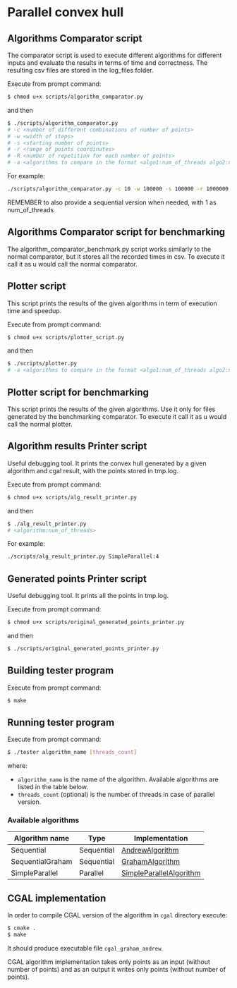 # Parallel convex hull

## Algorithms Comparator script

The comparator script is used to execute different algorithms for different inputs and evaluate the results in terms of time and correctness.
The resulting csv files are stored in the log_files folder.

Execute from prompt command:
```sh
$ chmod u+x scripts/algorithm_comparator.py
```
and then 
```sh
$ ./scripts/algorithm_comparator.py
# -c <number of different combinations of number of points> 
# -w <width of steps>
# -s <starting number of points>
# -r <range of points coordinates>
# -R <number of repetition for each number of points>
# -a <algorithms to compare in the format <algo1:num_of_threads algo2:num_of_threads algo3:num_of_threads ...>>
```
For example:
```sh
./scripts/algorithm_comparator.py -c 10 -w 100000 -s 100000 -r 1000000 -R 2 -a SimpleParallel:4 SimpleParallel:8 Sequential:1 ...
```
REMEMBER to also provide a sequential version when needed, with 1 as num_of_threads

## Algorithms Comparator script for benchmarking

The algorithm_comparator_benchmark.py script works similarly to the normal comparator, but it stores all the recorded times in csv. To execute it call it as u would call the normal comparator.

## Plotter script

This script prints the results of the given algorithms in term of execution time and speedup.

Execute from prompt command:
```sh
$ chmod u+x scripts/plotter_script.py
```
and then 

```sh
$ ./scripts/plotter.py
# -a <algorithms to compare in the format <algo1:num_of_threads algo2:num_of_threads algo3:num_of_threads ...>>
```
## Plotter script for benchmarking

This script prints the results of the given algorithms. Use it only for files generated by the benchmarking comparator.
To execute it call it as u would call the normal plotter.

## Algorithm results Printer script

Useful debugging tool.
It prints the convex hull generated by a given algorithm and cgal result, with the points stored in tmp.log.

Execute from prompt command:
```sh
$ chmod u+x scripts/alg_result_printer.py
```
and then 

```sh
$ ./alg_result_printer.py
# <algorithm:num_of_threads>
```
For example:
```sh
./scripts/alg_result_printer.py SimpleParallel:4
```

## Generated points Printer script

Useful debugging tool.
It prints all the points in tmp.log.

Execute from prompt command:
```sh
$ chmod u+x scripts/original_generated_points_printer.py
```
and then 

```sh
$ ./scripts/original_generated_points_printer.py
```

## Building tester program

Execute from prompt command:
```sh
$ make
```

## Running tester program

Execute from prompt command:
```sh
$ ./tester algorithm_name [threads_count]
```
where:
- `algorithm_name` is the name of the algorithm. Available algorithms are listed in the 
table below.
- `threads_count` (optional) is the number of threads in case of parallel version.

### Available algorithms
| Algorithm name | Type | Implementation |
|---|---|---|
| Sequential | Sequential | [AndrewAlgorithm](sequential/andrew_algorithm.hh) |
| SequentialGraham | Sequential | [GrahamAlgorithm](sequential/graham_algorithm.hh) |
| SimpleParallel | Parallel | [SimpleParallelAlgorithm](simple_parallel/simple_parallel_algorithm.hh) |

## CGAL implementation
In order to compile CGAL version of the algorithm in `cgal` directory execute:
```sh
$ cmake .
$ make
```
It should produce executable file `cgal_graham_andrew`.

CGAL algorithm implementation takes only points as an input (without number of points) and as an output it writes only points (without number of points).
